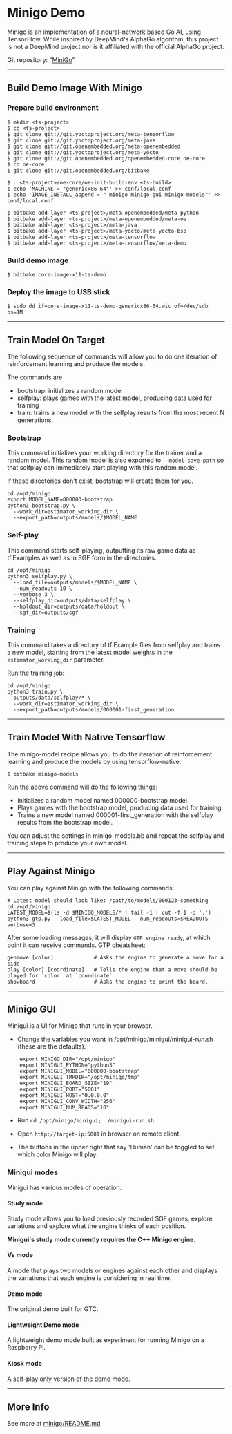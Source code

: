 Minigo Demo
==================================================

Minigo is an implementation of a neural-network based Go AI, using TensorFlow.
While inspired by DeepMind's AlphaGo algorithm, this project is not
a DeepMind project nor is it affiliated with the official AlphaGo project.

Git repository: "[MiniGo](https://github.com/tensorflow/minigo)"


------------
## Build Demo Image With Minigo

### Prepare build environment
```shell
$ mkdir <ts-project>
$ cd <ts-project>
$ git clone git://git.yoctoproject.org/meta-tensorflow
$ git clone git://git.yoctoproject.org/meta-java
$ git clone git://git.openembedded.org/meta-openembedded
$ git clone git://git.yoctoproject.org/meta-yocto
$ git clone git://git.openembedded.org/openembedded-core oe-core
$ cd oe-core
$ git clone git://git.openembedded.org/bitbake

$ . <ts-project>/oe-core/oe-init-build-env <ts-build>
$ echo 'MACHINE = "genericx86-64"' >> conf/local.conf
$ echo 'IMAGE_INSTALL_append = " minigo minigo-gui minigo-models"' >> conf/local.conf

$ bitbake add-layer <ts-project>/meta-openembedded/meta-python
$ bitbake add-layer <ts-project>/meta-openembedded/meta-oe
$ bitbake add-layer <ts-project>/meta-java
$ bitbake add-layer <ts-project>/meta-yocto/meta-yocto-bsp
$ bitbake add-layer <ts-project>/meta-tensorflow
$ bitbake add-layer <ts-project>/meta-tensorflow/meta-demo
```

### Build demo image
```shell
$ bitbake core-image-x11-ts-demo
```

### Deploy the image to USB stick
```shell
$ sudo dd if=core-image-x11-ts-demo-genericx86-64.wic of=/dev/sdb bs=1M
```

------------
## Train Model On Target

The following sequence of commands will allow you to do one iteration of
reinforcement learning and produce the models.

The commands are

 - bootstrap: initializes a random model
 - selfplay: plays games with the latest model, producing data used for training
 - train: trains a new model with the selfplay results from the most recent N
   generations.

### Bootstrap

This command initializes your working directory for the trainer and a random
model. This random model is also exported to `--model-save-path` so that
selfplay can immediately start playing with this random model.

If these directories don't exist, bootstrap will create them for you.

```shell
cd /opt/minigo
export MODEL_NAME=000000-bootstrap
python3 bootstrap.py \
  --work_dir=estimator_working_dir \
  --export_path=outputs/models/$MODEL_NAME
```

### Self-play

This command starts self-playing, outputting its raw game data as tf.Examples
as well as in SGF form in the directories.

```shell
cd /opt/minigo
python3 selfplay.py \
  --load_file=outputs/models/$MODEL_NAME \
  --num_readouts 10 \
  --verbose 3 \
  --selfplay_dir=outputs/data/selfplay \
  --holdout_dir=outputs/data/holdout \
  --sgf_dir=outputs/sgf
```

### Training

This command takes a directory of tf.Example files from selfplay and trains a
new model, starting from the latest model weights in the `estimator_working_dir`
parameter.

Run the training job:

```shell
cd /opt/minigo
python3 train.py \
  outputs/data/selfplay/* \
  --work_dir=estimator_working_dir \
  --export_path=outputs/models/000001-first_generation
```


------------
## Train Model With Native Tensorflow

The minigo-model recipe allows you to do the iteration of reinforcement learning 
and produce the models by using tensorflow-native.
```shell
$ bitbake minigo-models
```
Run the above command will do the following things:

 - Initializes a random model named 000000-bootstrap model.
 - Plays games with the bootstrap model, producing data used for training.
 - Trains a new model named 000001-first_generation with the selfplay results
   from the bootstrap model.

You can adjust the settings in minigo-models.bb and repeat the selfplay and
training steps to produce your own model.


------------
## Play Against Minigo

You can play against Minigo with the following commands:
```shell
# Latest model should look like: /path/to/models/000123-something
cd /opt/minigo
LATEST_MODEL=$(ls -d $MINIGO_MODELS/* | tail -1 | cut -f 1 -d '.')
python3 gtp.py --load_file=$LATEST_MODEL --num_readouts=$READOUTS --verbose=3
```

After some loading messages, it will display `GTP engine ready`, at which point
it can receive commands.  GTP cheatsheet:

```
genmove [color]             # Asks the engine to generate a move for a side
play [color] [coordinate]   # Tells the engine that a move should be played for `color` at `coordinate`
showboard                   # Asks the engine to print the board.
```

------------
## Minigo GUI

Minigui is a UI for Minigo that runs in your browser.

- Change the variables you want in /opt/minigo/minigui/minigui-run.sh
   (these are the defaults):

```shell
	export MINIGO_DIR="/opt/minigo"
    export MINIGUI_PYTHON="python3"
    export MINIGUI_MODEL="000000-bootstrap"
    export MINIGUI_TMPDIR="/opt/minigo/tmp"
    export MINIGUI_BOARD_SIZE="19"
    export MINIGUI_PORT="5001"
    export MINIGUI_HOST="0.0.0.0"
    export MINIGUI_CONV_WIDTH="256"
    export MINIGUI_NUM_READS="10"
```

- Run `cd /opt/minigo/minigui; ./minigui-run.sh`

- Open `http://target-ip:5001` in browser on remote client.

- The buttons in the upper right that say 'Human' can be toggled to set which
  color Minigo will play.


### Minigui modes

Minigui has various modes of operation.

#### Study mode

Study mode allows you to load previously recorded SGF games, explore variations
and explore what the engine thinks of each position.

**Minigui's study mode currently requires the C++ Minigo engine.**

#### Vs mode

A mode that plays two models or engines against each other and displays the
variations that each engine is considering in real time.

#### Demo mode

The original demo built for GTC.

#### Lightweight Demo mode

A lightweight demo mode built as experiment for running Minigo on a Raspberry
Pi.

#### Kiosk mode

A self-play only version of the demo mode.


------------
## More Info

See more at [minigo/README.md](https://github.com/tensorflow/minigo/tree/master/README.md)

